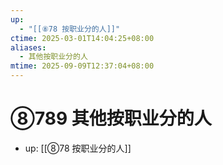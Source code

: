 ```yaml
---
up:
  - "[[⑧78 按职业分的人]]"
ctime: 2025-03-01T14:04:25+08:00
aliases:
  - 其他按职业分的人
mtime: 2025-09-09T12:37:04+08:00
---
```


# ⑧789 其他按职业分的人

- up: [[⑧78 按职业分的人]]

